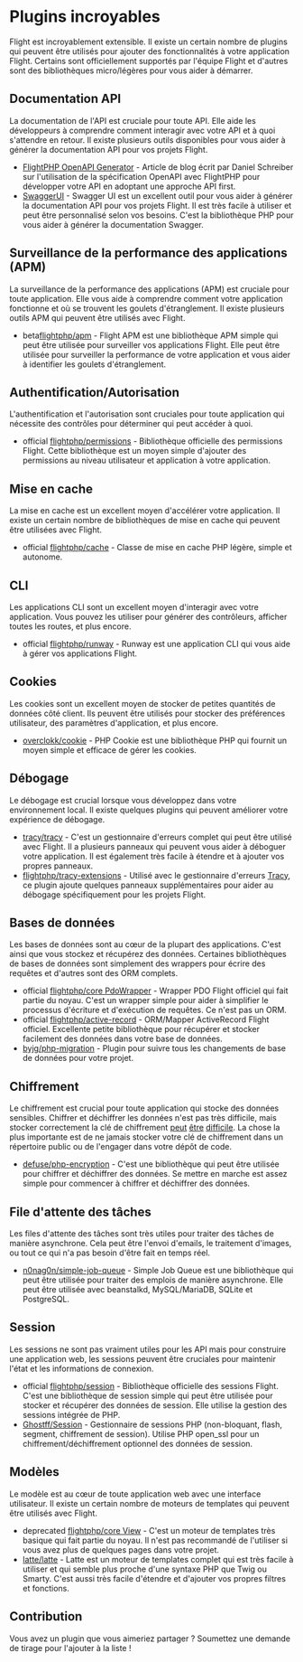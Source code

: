 # Plugins incroyables

Flight est incroyablement extensible. Il existe un certain nombre de plugins qui peuvent être utilisés pour ajouter des fonctionnalités à votre application Flight. Certains sont officiellement supportés par l'équipe Flight et d'autres sont des bibliothèques micro/légères pour vous aider à démarrer.

## Documentation API

La documentation de l'API est cruciale pour toute API. Elle aide les développeurs à comprendre comment interagir avec votre API et à quoi s'attendre en retour. Il existe plusieurs outils disponibles pour vous aider à générer la documentation API pour vos projets Flight.

- [FlightPHP OpenAPI Generator](https://dev.to/danielsc/define-generate-and-implement-an-api-first-approach-with-openapi-generator-and-flightphp-1fb3) - Article de blog écrit par Daniel Schreiber sur l'utilisation de la spécification OpenAPI avec FlightPHP pour développer votre API en adoptant une approche API first.
- [SwaggerUI](https://github.com/zircote/swagger-php) - Swagger UI est un excellent outil pour vous aider à générer la documentation API pour vos projets Flight. Il est très facile à utiliser et peut être personnalisé selon vos besoins. C'est la bibliothèque PHP pour vous aider à générer la documentation Swagger.

## Surveillance de la performance des applications (APM)

La surveillance de la performance des applications (APM) est cruciale pour toute application. Elle vous aide à comprendre comment votre application fonctionne et où se trouvent les goulets d'étranglement. Il existe plusieurs outils APM qui peuvent être utilisés avec Flight.
- <span class="badge bg-info">beta</span>[flightphp/apm](/awesome-plugins/apm) - Flight APM est une bibliothèque APM simple qui peut être utilisée pour surveiller vos applications Flight. Elle peut être utilisée pour surveiller la performance de votre application et vous aider à identifier les goulets d'étranglement.

## Authentification/Autorisation

L'authentification et l'autorisation sont cruciales pour toute application qui nécessite des contrôles pour déterminer qui peut accéder à quoi.

- <span class="badge bg-primary">official</span> [flightphp/permissions](/awesome-plugins/permissions) - Bibliothèque officielle des permissions Flight. Cette bibliothèque est un moyen simple d'ajouter des permissions au niveau utilisateur et application à votre application.

## Mise en cache

La mise en cache est un excellent moyen d'accélérer votre application. Il existe un certain nombre de bibliothèques de mise en cache qui peuvent être utilisées avec Flight.

- <span class="badge bg-primary">official</span> [flightphp/cache](/awesome-plugins/php-file-cache) - Classe de mise en cache PHP légère, simple et autonome.

## CLI

Les applications CLI sont un excellent moyen d'interagir avec votre application. Vous pouvez les utiliser pour générer des contrôleurs, afficher toutes les routes, et plus encore.

- <span class="badge bg-primary">official</span> [flightphp/runway](/awesome-plugins/runway) - Runway est une application CLI qui vous aide à gérer vos applications Flight.

## Cookies

Les cookies sont un excellent moyen de stocker de petites quantités de données côté client. Ils peuvent être utilisés pour stocker des préférences utilisateur, des paramètres d'application, et plus encore.

- [overclokk/cookie](/awesome-plugins/php-cookie) - PHP Cookie est une bibliothèque PHP qui fournit un moyen simple et efficace de gérer les cookies.

## Débogage

Le débogage est crucial lorsque vous développez dans votre environnement local. Il existe quelques plugins qui peuvent améliorer votre expérience de débogage.

- [tracy/tracy](/awesome-plugins/tracy) - C'est un gestionnaire d'erreurs complet qui peut être utilisé avec Flight. Il a plusieurs panneaux qui peuvent vous aider à déboguer votre application. Il est également très facile à étendre et à ajouter vos propres panneaux.
- [flightphp/tracy-extensions](/awesome-plugins/tracy-extensions) - Utilisé avec le gestionnaire d'erreurs [Tracy](/awesome-plugins/tracy), ce plugin ajoute quelques panneaux supplémentaires pour aider au débogage spécifiquement pour les projets Flight.

## Bases de données

Les bases de données sont au cœur de la plupart des applications. C'est ainsi que vous stockez et récupérez des données. Certaines bibliothèques de bases de données sont simplement des wrappers pour écrire des requêtes et d'autres sont des ORM complets.

- <span class="badge bg-primary">official</span> [flightphp/core PdoWrapper](/awesome-plugins/pdo-wrapper) - Wrapper PDO Flight officiel qui fait partie du noyau. C'est un wrapper simple pour aider à simplifier le processus d'écriture et d'exécution de requêtes. Ce n'est pas un ORM.
- <span class="badge bg-primary">official</span> [flightphp/active-record](/awesome-plugins/active-record) - ORM/Mapper ActiveRecord Flight officiel. Excellente petite bibliothèque pour récupérer et stocker facilement des données dans votre base de données.
- [byjg/php-migration](/awesome-plugins/migrations) - Plugin pour suivre tous les changements de base de données pour votre projet.

## Chiffrement

Le chiffrement est crucial pour toute application qui stocke des données sensibles. Chiffrer et déchiffrer les données n'est pas très difficile, mais stocker correctement la clé de chiffrement [peut](https://stackoverflow.com/questions/6767839/where-should-i-store-an-encryption-key-for-php#:~:text=Write%20a%20php%20config%20file%20and%20store%20it,folder%20is%20not%20accessible%20to%20the%20end%20user.) [être](https://www.reddit.com/r/PHP/comments/luqsn/the_encryption_key_where_do_you_store_it/) [difficile](https://security.stackexchange.com/questions/48047/location-to-store-an-encryption-key). La chose la plus importante est de ne jamais stocker votre clé de chiffrement dans un répertoire public ou de l'engager dans votre dépôt de code.

- [defuse/php-encryption](/awesome-plugins/php-encryption) - C'est une bibliothèque qui peut être utilisée pour chiffrer et déchiffrer des données. Se mettre en marche est assez simple pour commencer à chiffrer et déchiffrer des données.

## File d'attente des tâches

Les files d'attente des tâches sont très utiles pour traiter des tâches de manière asynchrone. Cela peut être l'envoi d'emails, le traitement d'images, ou tout ce qui n'a pas besoin d'être fait en temps réel.

- [n0nag0n/simple-job-queue](/awesome-plugins/simple-job-queue) - Simple Job Queue est une bibliothèque qui peut être utilisée pour traiter des emplois de manière asynchrone. Elle peut être utilisée avec beanstalkd, MySQL/MariaDB, SQLite et PostgreSQL.

## Session

Les sessions ne sont pas vraiment utiles pour les API mais pour construire une application web, les sessions peuvent être cruciales pour maintenir l'état et les informations de connexion.

- <span class="badge bg-primary">official</span> [flightphp/session](/awesome-plugins/session) - Bibliothèque officielle des sessions Flight. C'est une bibliothèque de session simple qui peut être utilisée pour stocker et récupérer des données de session. Elle utilise la gestion des sessions intégrée de PHP.
- [Ghostff/Session](/awesome-plugins/ghost-session) - Gestionnaire de sessions PHP (non-bloquant, flash, segment, chiffrement de session). Utilise PHP open_ssl pour un chiffrement/déchiffrement optionnel des données de session.

## Modèles

Le modèle est au cœur de toute application web avec une interface utilisateur. Il existe un certain nombre de moteurs de templates qui peuvent être utilisés avec Flight.

- <span class="badge bg-warning">deprecated</span> [flightphp/core View](/learn#views) - C'est un moteur de templates très basique qui fait partie du noyau. Il n'est pas recommandé de l'utiliser si vous avez plus de quelques pages dans votre projet.
- [latte/latte](/awesome-plugins/latte) - Latte est un moteur de templates complet qui est très facile à utiliser et qui semble plus proche d'une syntaxe PHP que Twig ou Smarty. C'est aussi très facile d'étendre et d'ajouter vos propres filtres et fonctions.

## Contribution

Vous avez un plugin que vous aimeriez partager ? Soumettez une demande de tirage pour l'ajouter à la liste !